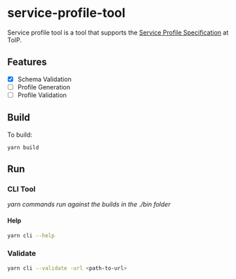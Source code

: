 # service-profile-tool

Service profile tool is a tool that supports the [Service Profile Specification](https://github.com/trustoverip/tswg-trust-registry-service-profile) at ToIP.

## Features

- [x] Schema Validation
- [ ] Profile Generation
- [ ] Profile Validation

## Build

To build: 

`yarn build`

## Run

### CLI Tool

_yarn commands run against the builds in the ./bin folder_

#### Help

```sh
yarn cli --help
```

### Validate

```sh
yarn cli --validate -url <path-to-url>
```

